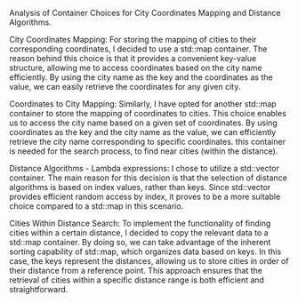 Analysis of Container Choices for City Coordinates Mapping and Distance Algorithms.

City Coordinates Mapping:
For storing the mapping of cities to their corresponding coordinates, I decided to use a std::map container.
The reason behind this choice is that it provides a convenient key-value structure, allowing me to access coordinates based on the city name efficiently. 
By using the city name as the key and the coordinates as the value, we can easily retrieve the coordinates for any given city.

Coordinates to City Mapping:
Similarly, I have opted for another std::map container to store the mapping of coordinates to cities.
This choice enables us to access the city name based on a given set of coordinates. 
By using coordinates as the key and the city name as the value, we can efficiently retrieve the city name corresponding to specific coordinates.
this container is needed for the search process, to find near cities (within the distance).

Distance Algorithms - Lambda expressions:
I chose to utilize a std::vector container.
The main reason for this decision is that the selection of distance algorithms is based on index values, rather than keys.
Since std::vector provides efficient random access by index, it proves to be a more suitable choice compared to a std::map in this scenario.

Cities Within Distance Search:
To implement the functionality of finding cities within a certain distance, I decided to copy the relevant data to a std::map container.
By doing so, we can take advantage of the inherent sorting capability of std::map, which organizes data based on keys. In this case,
the keys represent the distances, allowing us to store cities in order of their distance from a reference point.
This approach ensures that the retrieval of cities within a specific distance range is both efficient and straightforward.

